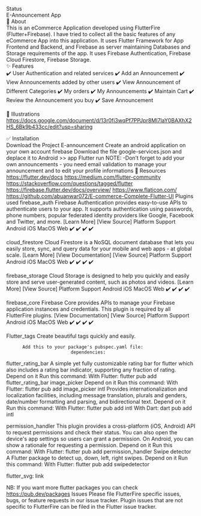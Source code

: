 Status <br>
          E-Announcement App <br>
🎯 About <br>
This is an eCommerce Application developed using FlutterFire (Flutter+Firebase). I have tried to collect all the basic features of any eCommerce App into this application. It uses Flutter Framework for App Frontend and Backend, and Firebase as server maintaining Databases and Storage requirements of the app. It uses Firebase Authentication, Firebase Cloud Firestore, Firebase Storage.
<br>✨ Features <br>
✔️ User Authentication and related services
✔️ Add an Announcement
✔️ View Announcements added by other users
✔️ View Announcement of Different Categories
✔️ My orders
✔️ My Announcements
✔️ Maintain Cart
✔️ Review the Announcement you buy
✔️ Save Announcement

🏁 Illustrations <br>
https://docs.google.com/document/d/13r0fi3wqPf7PPJpr8MI7laY0BAXhX2HS_6Bk9b433cc/edit?usp=sharing
                              
✅ Installation<br>
Download the Project E-announcement
Create an android application on your own account firebase 
Download the file google-services.json and deplace it to Android >> app 
Flutter run 
NOTE: -Don’t forget to add your own announcements
         - you need email validation to manage your announcement and to edit your profile informations
🚀 Resources <br>
https://flutter.dev/docs
https://medium.com/flutter-community
https://stackoverflow.com/questions/tagged/flutter
https://firebase.flutter.dev/docs/overview/
https://www.flaticon.com/
https://github.com/abuanwar072/E-commerce-Complete-Flutter-UI
Plugins used
firebase_auth
Firebase Authentication provides easy-to-use APIs to authenticate users to your app. It supports authentication using passwords, phone numbers, popular federated identity providers like Google, Facebook and Twitter, and more. [Learn More]
[View Source]
Platform Support
Android
iOS
MacOS
Web
✔️
✔️
    ✔️
✔️


cloud_firestore
Cloud Firestore is a NoSQL document database that lets you easily store, sync, and query data for your mobile and web apps - at global scale. [Learn More]
[View Documentation] [View Source]
Platform Support
Android
iOS
MacOS
Web
✔️
✔️
    ✔️
✔️

 
firebase_storage
Cloud Storage is designed to help you quickly and easily store and serve user-generated content, such as photos and videos. [Learn More]
[View Source]
Platform Support
Android
iOS
MacOS
Web
✔️
✔️
    ✔️
✔️

 
firebase_core
Firebase Core provides APIs to manage your Firebase application instances and credentials. This plugin is required by all FlutterFire plugins.
[View Documentation] [View Source]
Platform Support
Android
iOS
MacOS
Web
✔️
✔️
    ✔️
   ✔️                 








                                        
Flutter_tags 
Create beautiful tags quickly and easily.

          Add this to your package's pubspec.yaml file:
                            dependencies:
flutter_rating_bar 
A simple yet fully customizable rating bar for flutter which also includes a rating bar indicator, supporting any fraction of rating.
Depend on it
                 Run this command:
                  With Flutter:
                                  flutter pub add flutter_rating_bar
image_picker
Depend on it
                 Run this command:
                  With Flutter:
                                  flutter pub add image_picker
intl
     Provides internationalization and localization facilities, including message          translation, plurals and genders, date/number formatting and parsing, and bidirectional text.
            Depend on it
                 Run this command:
                  With Flutter:
                             flutter pub add intl
                  With Dart:
                             dart pub add intl


permission_handler
This plugin provides a cross-platform (iOS, Android) API to request permissions and check their status. You can also open the device's app settings so users can grant a permission.
On Android, you can show a rationale for requesting a permission.
Depend on it
              Run this command:
                              With Flutter:
                  flutter pub add permission_handler
Swipe detector
A Flutter package to detect up, down, left, right swipes.
Depend on it
                Run this command:
                       With Flutter:
                               flutter pub add swipedetector

  
flutter_svg: 
link



 
NB: If you want more flutter packages you can check 
https://pub.dev/packages
Issues
Please file FlutterFire specific issues, bugs, or feature requests in our issue tracker.
Plugin issues that are not specific to FlutterFire can be filed in the Flutter issue tracker.

